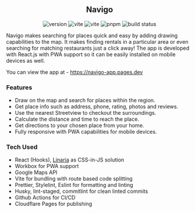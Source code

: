 <div align="center">
  <h2>Navigo</h2>
  <img src="https://img.shields.io/github/package-json/v/fatehak/navigo-app" alt="version" />
<img src="https://img.shields.io/github/package-json/dependency-version/fatehak/navigo-app/react" alt="vite" />
<img src="https://img.shields.io/github/package-json/dependency-version/fatehak/navigo-app/dev/vite" alt="vite" />
<img src="https://img.shields.io/badge/pnpm-latest-yellow" alt="pnpm" />
  <img src="https://img.shields.io/github/actions/workflow/status/fatehak/navigo-app/deploy_prod.yaml?branch=main" alt="build status" />
</div>

Navigo makes searching for places quick and easy by adding drawing capabilities to the map. It makes finding rentals in a particular area or even searching for matching restaurants just a click
away! The app is developed with React.js with PWA support so it can be easily installed on mobile devices as well.

You can view the app at - https://navigo-app.pages.dev

### Features

- Draw on the map and search for places within the region.
- Get place info such as address, phone, rating, photos and reviews.
- Use the nearest Streetview to checkout the surroundings.
- Calculate the distance and time to reach the place.
- Get directions to your chosen place from your home.
- Fully responsive with PWA capabilities for mobile devices.

### Tech Used

- React (Hooks), [Linaria](https://github.com/callstack/linaria) as CSS-in-JS solution
- Workbox for PWA support
- Google Maps API
- Vite for bundling with route based code splitting
- Prettier, Stylelint, Eslint for formatting and linting
- Husky, lint-staged, commitlint for clean linted commits
- Github Actions for CI/CD
- Cloudflare Pages for publishing
